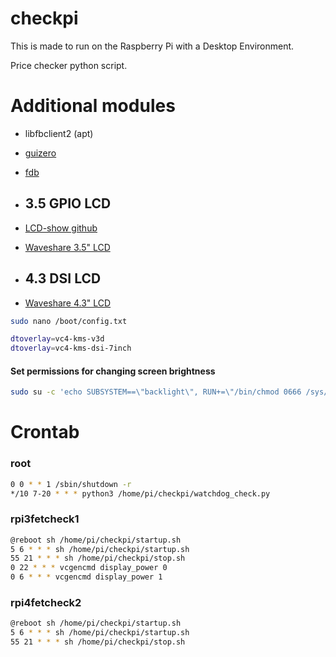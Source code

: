 # checkpi
This is made to run on the Raspberry Pi with a Desktop Environment.

Price checker python script.

# Additional modules
- libfbclient2 (apt)
- [guizero](https://pypi.org/project/guizero/)
- [fdb](https://pypi.org/project/fdb/)

- ## 3.5 GPIO LCD
- [LCD-show github](https://github.com/waveshare/LCD-show)
- [Waveshare 3.5" LCD](https://www.waveshare.com/wiki/3.5inch_RPi_LCD_(A))

- ## 4.3 DSI LCD
- [Waveshare 4.3" LCD](https://www.waveshare.com/wiki/4.3inch_DSI_LCD)
```sh
sudo nano /boot/config.txt

dtoverlay=vc4-kms-v3d
dtoverlay=vc4-kms-dsi-7inch
```
#### Set permissions for changing screen brightness
```sh
sudo su -c 'echo SUBSYSTEM==\"backlight\", RUN+=\"/bin/chmod 0666 /sys/class/backlight/%k/brightness /sys/class/backlight/%k/bl_power\" > /etc/udev/rules.d/99-backlight.rules'
```


# Crontab
### root
```sh
0 0 * * 1 /sbin/shutdown -r
*/10 7-20 * * * python3 /home/pi/checkpi/watchdog_check.py
```

### rpi3fetcheck1
```sh
@reboot sh /home/pi/checkpi/startup.sh
5 6 * * * sh /home/pi/checkpi/startup.sh
55 21 * * * sh /home/pi/checkpi/stop.sh
0 22 * * * vcgencmd display_power 0
0 6 * * * vcgencmd display_power 1
```

### rpi4fetcheck2
```sh
@reboot sh /home/pi/checkpi/startup.sh
5 6 * * * sh /home/pi/checkpi/startup.sh
55 21 * * * sh /home/pi/checkpi/stop.sh
```
